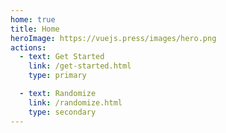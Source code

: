 ```yaml
---
home: true
title: Home
heroImage: https://vuejs.press/images/hero.png
actions:
  - text: Get Started
    link: /get-started.html
    type: primary

  - text: Randomize
    link: /randomize.html
    type: secondary
---
```


[default-theme-home]: https://vuejs.press/reference/default-theme/frontmatter.html#home-page